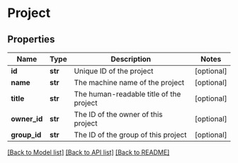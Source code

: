 # Project

## Properties
Name | Type | Description | Notes
------------ | ------------- | ------------- | -------------
**id** | **str** | Unique ID of the project | [optional] 
**name** | **str** | The machine name of the project | [optional] 
**title** | **str** | The human-readable title of the project | [optional] 
**owner_id** | **str** | The ID of the owner of this project | [optional] 
**group_id** | **str** | The ID of the group of this project | [optional] 

[[Back to Model list]](../README.md#documentation-for-models) [[Back to API list]](../README.md#documentation-for-api-endpoints) [[Back to README]](../README.md)


